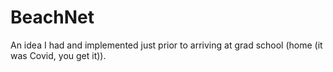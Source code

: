 # BeachNet
An idea I had and implemented just prior to arriving at grad school (home (it was Covid, you get it)).

